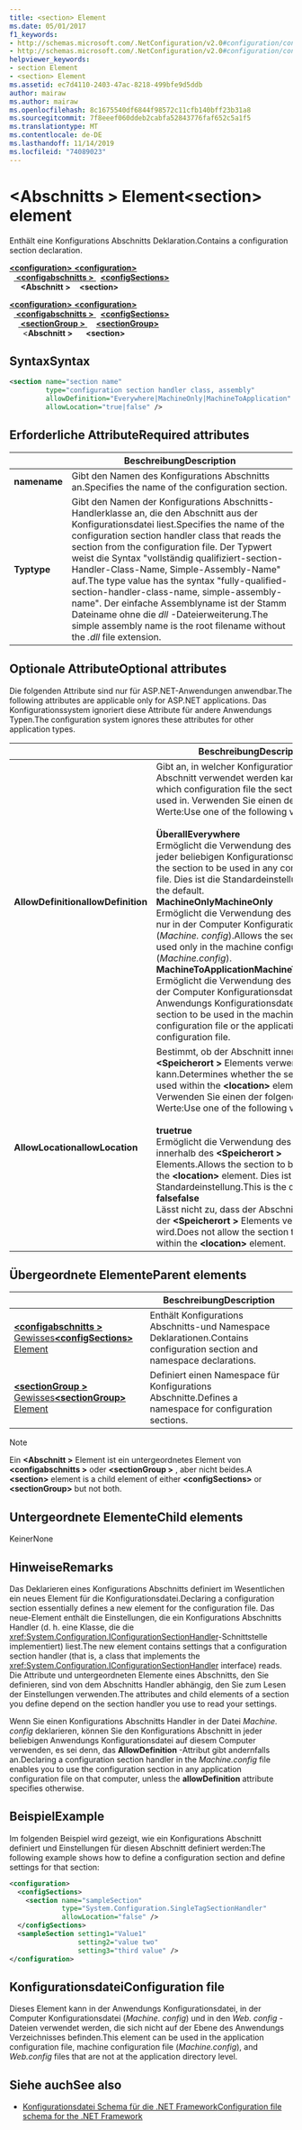 ```yaml
---
title: <section> Element
ms.date: 05/01/2017
f1_keywords:
- http://schemas.microsoft.com/.NetConfiguration/v2.0#configuration/configSections/section
- http://schemas.microsoft.com/.NetConfiguration/v2.0#configuration/configSections/sectionGroup/section
helpviewer_keywords:
- section Element
- <section> Element
ms.assetid: ec7d4110-2403-47ac-8218-499bfe9d5ddb
author: mairaw
ms.author: mairaw
ms.openlocfilehash: 8c1675540df6844f98572c11cfb140bff23b31a8
ms.sourcegitcommit: 7f8eeef060ddeb2cabfa52843776faf652c5a1f5
ms.translationtype: MT
ms.contentlocale: de-DE
ms.lasthandoff: 11/14/2019
ms.locfileid: "74089023"
---
```

# <a name="section-element"></a><span data-ttu-id="8e2c3-102">\<Abschnitts > Element</span><span class="sxs-lookup"><span data-stu-id="8e2c3-102">\<section> element</span></span>

<span data-ttu-id="8e2c3-103">Enthält eine Konfigurations Abschnitts Deklaration.</span><span class="sxs-lookup"><span data-stu-id="8e2c3-103">Contains a configuration section declaration.</span></span>

<span data-ttu-id="8e2c3-104">[ **\<configuration>** ](configuration-element.md)</span><span class="sxs-lookup"><span data-stu-id="8e2c3-104">[**\<configuration>**](configuration-element.md)</span></span>\
<span data-ttu-id="8e2c3-105">&nbsp;&nbsp;[ **\<configabschnitts >** ](configsections-element-for-configuration.md)</span><span class="sxs-lookup"><span data-stu-id="8e2c3-105">&nbsp;&nbsp;[**\<configSections>**](configsections-element-for-configuration.md)</span></span>\
<span data-ttu-id="8e2c3-106">&nbsp;&nbsp;&nbsp;&nbsp; **\<Abschnitt >**</span><span class="sxs-lookup"><span data-stu-id="8e2c3-106">&nbsp;&nbsp;&nbsp;&nbsp;**\<section>**</span></span>

<span data-ttu-id="8e2c3-107">[ **\<configuration>** ](configuration-element.md)</span><span class="sxs-lookup"><span data-stu-id="8e2c3-107">[**\<configuration>**](configuration-element.md)</span></span>\
<span data-ttu-id="8e2c3-108">&nbsp;&nbsp;[ **\<configabschnitts >** ](configsections-element-for-configuration.md)</span><span class="sxs-lookup"><span data-stu-id="8e2c3-108">&nbsp;&nbsp;[**\<configSections>**](configsections-element-for-configuration.md)</span></span>\
<span data-ttu-id="8e2c3-109">&nbsp;&nbsp;&nbsp;&nbsp;[ **\<sectionGroup >** ](sectiongroup-element-for-configsections.md)</span><span class="sxs-lookup"><span data-stu-id="8e2c3-109">&nbsp;&nbsp;&nbsp;&nbsp;[**\<sectionGroup>**](sectiongroup-element-for-configsections.md)</span></span>\
<span data-ttu-id="8e2c3-110">&nbsp;&nbsp;&nbsp;&nbsp;&nbsp;&nbsp;\<**Abschnitt >**</span><span class="sxs-lookup"><span data-stu-id="8e2c3-110">&nbsp;&nbsp;&nbsp;&nbsp;&nbsp;&nbsp;**\<section>**</span></span>

## <a name="syntax"></a><span data-ttu-id="8e2c3-111">Syntax</span><span class="sxs-lookup"><span data-stu-id="8e2c3-111">Syntax</span></span>

```xml
<section name="section name"
         type="configuration section handler class, assembly"
         allowDefinition="Everywhere|MachineOnly|MachineToApplication" 
         allowLocation="true|false" />
```

## <a name="required-attributes"></a><span data-ttu-id="8e2c3-112">Erforderliche Attribute</span><span class="sxs-lookup"><span data-stu-id="8e2c3-112">Required attributes</span></span>

|           | <span data-ttu-id="8e2c3-113">Beschreibung</span><span class="sxs-lookup"><span data-stu-id="8e2c3-113">Description</span></span> |
| --------- | ----------- |
| <span data-ttu-id="8e2c3-114">**name**</span><span class="sxs-lookup"><span data-stu-id="8e2c3-114">**name**</span></span>  | <span data-ttu-id="8e2c3-115">Gibt den Namen des Konfigurations Abschnitts an.</span><span class="sxs-lookup"><span data-stu-id="8e2c3-115">Specifies the name of the configuration section.</span></span> |
| <span data-ttu-id="8e2c3-116">**Typ**</span><span class="sxs-lookup"><span data-stu-id="8e2c3-116">**type**</span></span>  | <span data-ttu-id="8e2c3-117">Gibt den Namen der Konfigurations Abschnitts-Handlerklasse an, die den Abschnitt aus der Konfigurationsdatei liest.</span><span class="sxs-lookup"><span data-stu-id="8e2c3-117">Specifies the name of the configuration section handler class that reads the section from the configuration file.</span></span> <span data-ttu-id="8e2c3-118">Der Typwert weist die Syntax "vollständig qualifiziert-section-Handler-Class-Name, Simple-Assembly-Name" auf.</span><span class="sxs-lookup"><span data-stu-id="8e2c3-118">The type value has the syntax "fully-qualified-section-handler-class-name, simple-assembly-name".</span></span> <span data-ttu-id="8e2c3-119">Der einfache Assemblyname ist der Stamm Dateiname ohne die *dll* -Dateierweiterung.</span><span class="sxs-lookup"><span data-stu-id="8e2c3-119">The simple assembly name is the root filename without the *.dll* file extension.</span></span> |

## <a name="optional-attributes"></a><span data-ttu-id="8e2c3-120">Optionale Attribute</span><span class="sxs-lookup"><span data-stu-id="8e2c3-120">Optional attributes</span></span>

<span data-ttu-id="8e2c3-121">Die folgenden Attribute sind nur für ASP.NET-Anwendungen anwendbar.</span><span class="sxs-lookup"><span data-stu-id="8e2c3-121">The following attributes are applicable only for ASP.NET applications.</span></span> <span data-ttu-id="8e2c3-122">Das Konfigurationssystem ignoriert diese Attribute für andere Anwendungs Typen.</span><span class="sxs-lookup"><span data-stu-id="8e2c3-122">The configuration system ignores these attributes for other application types.</span></span>

|                     | <span data-ttu-id="8e2c3-123">Beschreibung</span><span class="sxs-lookup"><span data-stu-id="8e2c3-123">Description</span></span> |
| ------------------- | ----------- |
| <span data-ttu-id="8e2c3-124">**AllowDefinition**</span><span class="sxs-lookup"><span data-stu-id="8e2c3-124">**allowDefinition**</span></span> | <span data-ttu-id="8e2c3-125">Gibt an, in welcher Konfigurationsdatei der Abschnitt verwendet werden kann.</span><span class="sxs-lookup"><span data-stu-id="8e2c3-125">Specifies which configuration file the section can be used in.</span></span> <span data-ttu-id="8e2c3-126">Verwenden Sie einen der folgenden Werte:</span><span class="sxs-lookup"><span data-stu-id="8e2c3-126">Use one of the following values:</span></span><br><br><span data-ttu-id="8e2c3-127">**Überall**</span><span class="sxs-lookup"><span data-stu-id="8e2c3-127">**Everywhere**</span></span><br><span data-ttu-id="8e2c3-128">Ermöglicht die Verwendung des Abschnitts in jeder beliebigen Konfigurationsdatei.</span><span class="sxs-lookup"><span data-stu-id="8e2c3-128">Allows the section to be used in any configuration file.</span></span> <span data-ttu-id="8e2c3-129">Dies ist die Standardeinstellung.</span><span class="sxs-lookup"><span data-stu-id="8e2c3-129">This is the default.</span></span><br><span data-ttu-id="8e2c3-130">**MachineOnly**</span><span class="sxs-lookup"><span data-stu-id="8e2c3-130">**MachineOnly**</span></span><br><span data-ttu-id="8e2c3-131">Ermöglicht die Verwendung des Abschnitts nur in der Computer Konfigurationsdatei (*Machine. config*).</span><span class="sxs-lookup"><span data-stu-id="8e2c3-131">Allows the section to be used only in the machine configuration file (*Machine.config*).</span></span><br><span data-ttu-id="8e2c3-132">**MachineToApplication**</span><span class="sxs-lookup"><span data-stu-id="8e2c3-132">**MachineToApplication**</span></span><br><span data-ttu-id="8e2c3-133">Ermöglicht die Verwendung des Abschnitts in der Computer Konfigurationsdatei oder der Anwendungs Konfigurationsdatei.</span><span class="sxs-lookup"><span data-stu-id="8e2c3-133">Allows the section to be used in the machine configuration file or the application configuration file.</span></span> |
| <span data-ttu-id="8e2c3-134">**AllowLocation**</span><span class="sxs-lookup"><span data-stu-id="8e2c3-134">**allowLocation**</span></span>   | <span data-ttu-id="8e2c3-135">Bestimmt, ob der Abschnitt innerhalb der **\<Speicherort >** Elements verwendet werden kann.</span><span class="sxs-lookup"><span data-stu-id="8e2c3-135">Determines whether the section can be used within the **\<location>** element.</span></span> <span data-ttu-id="8e2c3-136">Verwenden Sie einen der folgenden Werte:</span><span class="sxs-lookup"><span data-stu-id="8e2c3-136">Use one of the following values:</span></span><br><br><span data-ttu-id="8e2c3-137">**true**</span><span class="sxs-lookup"><span data-stu-id="8e2c3-137">**true**</span></span><br><span data-ttu-id="8e2c3-138">Ermöglicht die Verwendung des Abschnitts innerhalb des **\<Speicherort >** Elements.</span><span class="sxs-lookup"><span data-stu-id="8e2c3-138">Allows the section to be used within the **\<location>** element.</span></span> <span data-ttu-id="8e2c3-139">Dies ist die Standardeinstellung.</span><span class="sxs-lookup"><span data-stu-id="8e2c3-139">This is the default.</span></span><br><span data-ttu-id="8e2c3-140">**false**</span><span class="sxs-lookup"><span data-stu-id="8e2c3-140">**false**</span></span><br><span data-ttu-id="8e2c3-141">Lässt nicht zu, dass der Abschnitt innerhalb der **\<Speicherort >** Elements verwendet wird.</span><span class="sxs-lookup"><span data-stu-id="8e2c3-141">Does not allow the section to be used within the **\<location>** element.</span></span> |

## <a name="parent-elements"></a><span data-ttu-id="8e2c3-142">Übergeordnete Elemente</span><span class="sxs-lookup"><span data-stu-id="8e2c3-142">Parent elements</span></span>

|     | <span data-ttu-id="8e2c3-143">Beschreibung</span><span class="sxs-lookup"><span data-stu-id="8e2c3-143">Description</span></span> |
| --- | ----------- |
| [<span data-ttu-id="8e2c3-144"> **\<configabschnitts >** Gewisses</span><span class="sxs-lookup"><span data-stu-id="8e2c3-144">**\<configSections>** Element</span></span>](configsections-element-for-configuration.md) | <span data-ttu-id="8e2c3-145">Enthält Konfigurations Abschnitts-und Namespace Deklarationen.</span><span class="sxs-lookup"><span data-stu-id="8e2c3-145">Contains configuration section and namespace declarations.</span></span> |
| [<span data-ttu-id="8e2c3-146"> **\<sectionGroup >** Gewisses</span><span class="sxs-lookup"><span data-stu-id="8e2c3-146">**\<sectionGroup>** Element</span></span>](sectiongroup-element-for-configsections.md) | <span data-ttu-id="8e2c3-147">Definiert einen Namespace für Konfigurations Abschnitte.</span><span class="sxs-lookup"><span data-stu-id="8e2c3-147">Defines a namespace for configuration sections.</span></span> |

> [!NOTE]
> <span data-ttu-id="8e2c3-148">Ein **\<Abschnitt >** Element ist ein untergeordnetes Element von **\<configabschnitts >** oder **\<sectionGroup >** , aber nicht beides.</span><span class="sxs-lookup"><span data-stu-id="8e2c3-148">A **\<section>** element is a child element of either **\<configSections>** or **\<sectionGroup>** but not both.</span></span>

## <a name="child-elements"></a><span data-ttu-id="8e2c3-149">Untergeordnete Elemente</span><span class="sxs-lookup"><span data-stu-id="8e2c3-149">Child elements</span></span>

<span data-ttu-id="8e2c3-150">Keiner</span><span class="sxs-lookup"><span data-stu-id="8e2c3-150">None</span></span>

## <a name="remarks"></a><span data-ttu-id="8e2c3-151">Hinweise</span><span class="sxs-lookup"><span data-stu-id="8e2c3-151">Remarks</span></span>

<span data-ttu-id="8e2c3-152">Das Deklarieren eines Konfigurations Abschnitts definiert im Wesentlichen ein neues Element für die Konfigurationsdatei.</span><span class="sxs-lookup"><span data-stu-id="8e2c3-152">Declaring a configuration section essentially defines a new element for the configuration file.</span></span> <span data-ttu-id="8e2c3-153">Das neue-Element enthält die Einstellungen, die ein Konfigurations Abschnitts Handler (d. h. eine Klasse, die die <xref:System.Configuration.IConfigurationSectionHandler>-Schnittstelle implementiert) liest.</span><span class="sxs-lookup"><span data-stu-id="8e2c3-153">The new element contains settings that a configuration section handler (that is, a class that implements the <xref:System.Configuration.IConfigurationSectionHandler> interface) reads.</span></span> <span data-ttu-id="8e2c3-154">Die Attribute und untergeordneten Elemente eines Abschnitts, den Sie definieren, sind von dem Abschnitts Handler abhängig, den Sie zum Lesen der Einstellungen verwenden.</span><span class="sxs-lookup"><span data-stu-id="8e2c3-154">The attributes and child elements of a section you define depend on the section handler you use to read your settings.</span></span>

<span data-ttu-id="8e2c3-155">Wenn Sie einen Konfigurations Abschnitts Handler in der Datei *Machine. config* deklarieren, können Sie den Konfigurations Abschnitt in jeder beliebigen Anwendungs Konfigurationsdatei auf diesem Computer verwenden, es sei denn, das **AllowDefinition** -Attribut gibt andernfalls an.</span><span class="sxs-lookup"><span data-stu-id="8e2c3-155">Declaring a configuration section handler in the *Machine.config* file enables you to use the configuration section in any application configuration file on that computer, unless the **allowDefinition** attribute specifies otherwise.</span></span>

## <a name="example"></a><span data-ttu-id="8e2c3-156">Beispiel</span><span class="sxs-lookup"><span data-stu-id="8e2c3-156">Example</span></span>

<span data-ttu-id="8e2c3-157">Im folgenden Beispiel wird gezeigt, wie ein Konfigurations Abschnitt definiert und Einstellungen für diesen Abschnitt definiert werden:</span><span class="sxs-lookup"><span data-stu-id="8e2c3-157">The following example shows how to define a configuration section and define settings for that section:</span></span>

```xml
<configuration>
  <configSections>
    <section name="sampleSection"
             type="System.Configuration.SingleTagSectionHandler" 
             allowLocation="false" />
  </configSections>
  <sampleSection setting1="Value1" 
                 setting2="value two" 
                 setting3="third value" />
</configuration>
```

## <a name="configuration-file"></a><span data-ttu-id="8e2c3-158">Konfigurationsdatei</span><span class="sxs-lookup"><span data-stu-id="8e2c3-158">Configuration file</span></span>

<span data-ttu-id="8e2c3-159">Dieses Element kann in der Anwendungs Konfigurationsdatei, in der Computer Konfigurationsdatei (*Machine. config*) und in den *Web. config* -Dateien verwendet werden, die sich nicht auf der Ebene des Anwendungs Verzeichnisses befinden.</span><span class="sxs-lookup"><span data-stu-id="8e2c3-159">This element can be used in the application configuration file, machine configuration file (*Machine.config*), and *Web.config* files that are not at the application directory level.</span></span>

## <a name="see-also"></a><span data-ttu-id="8e2c3-160">Siehe auch</span><span class="sxs-lookup"><span data-stu-id="8e2c3-160">See also</span></span>

- [<span data-ttu-id="8e2c3-161">Konfigurationsdatei Schema für die .NET Framework</span><span class="sxs-lookup"><span data-stu-id="8e2c3-161">Configuration file schema for the .NET Framework</span></span>](index.md)
